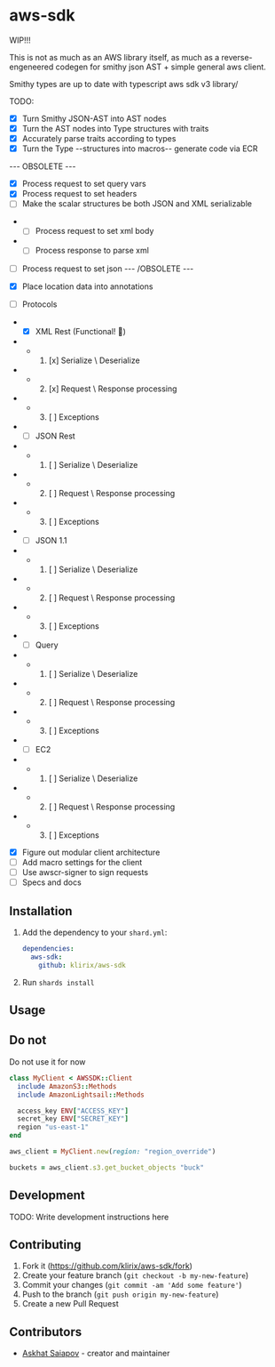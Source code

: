 # aws-sdk

WIP!!!

This is not as much as an AWS library itself, as much as a reverse-engeneered codegen for smithy json AST + simple general aws client.

Smithy types are up to date with typescript aws sdk v3 library/

TODO: 
- [x] Turn Smithy JSON-AST into AST nodes
- [x] Turn the AST nodes into Type structures with traits
- [x] Accurately parse traits according to types
- [x] Turn the Type --structures into macros-- generate code via ECR

--- OBSOLETE ---
- [x] Process request to set query vars
- [x] Process request to set headers
- [ ] Make the scalar structures be both JSON and XML serializable
- - [ ] Process request to set xml body
- - [ ] Process response to parse xml
- [ ] Process request to set json
--- /OBSOLETE --- 

- [x] Place location data into annotations
- [ ] Protocols
- - [x] XML Rest (Functional! 💫)
- - 1. [x] Serialize \ Deserialize
- - 2. [x] Request \ Response processing
- - 3. [ ] Exceptions
- - [ ] JSON Rest
- - 1. [ ] Serialize \ Deserialize
- - 2. [ ] Request \ Response processing
- - 3. [ ] Exceptions
- - [ ] JSON 1.1
- - 1. [ ] Serialize \ Deserialize
- - 2. [ ] Request \ Response processing
- - 3. [ ] Exceptions
- - [ ] Query
- - 1. [ ] Serialize \ Deserialize
- - 2. [ ] Request \ Response processing
- - 3. [ ] Exceptions
- - [ ] EC2
- - 1. [ ] Serialize \ Deserialize
- - 2. [ ] Request \ Response processing
- - 3. [ ] Exceptions
- [x] Figure out modular client architecture
- [ ] Add macro settings for the client
- [ ] Use awscr-signer to sign requests
- [ ] Specs and docs

## Installation

1. Add the dependency to your `shard.yml`:

   ```yaml
   dependencies:
     aws-sdk:
       github: klirix/aws-sdk
   ```

2. Run `shards install`

## Usage

## Do not

Do not use it for now

```ruby
class MyClient < AWSSDK::Client
  include AmazonS3::Methods
  include AmazonLightsail::Methods

  access_key ENV["ACCESS_KEY"]
  secret_key ENV["SECRET_KEY"]
  region "us-east-1"
end

aws_client = MyClient.new(region: "region_override")

buckets = aws_client.s3.get_bucket_objects "buck"
```

## Development

TODO: Write development instructions here

## Contributing

1. Fork it (<https://github.com/klirix/aws-sdk/fork>)
2. Create your feature branch (`git checkout -b my-new-feature`)
3. Commit your changes (`git commit -am 'Add some feature'`)
4. Push to the branch (`git push origin my-new-feature`)
5. Create a new Pull Request

## Contributors

- [Askhat Saiapov](https://github.com/your-github-user) - creator and maintainer
